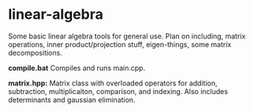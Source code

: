 # linear-algebra

Some basic linear algebra tools for general use.  Plan on including, matrix operations, inner product/projection stuff, eigen-things, 
some matrix decompositions.  

**compile.bat** Compiles and runs main.cpp.

**matrix.hpp:** Matrix class with overloaded operators for addition, subtraction, multiplicaiton, comparison, and indexing. Also includes determinants and gaussian elimination. 
